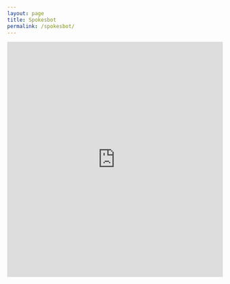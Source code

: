 ```yaml
---
layout: page
title: Spokesbot
permalink: /spokesbot/
---
```

<iframe id="spokesbot" style="border:none;" height="550" width="100%" src="https://console.dialogflow.com/api-client/demo/embedded/512e4ac5-9a44-45da-8877-02e1954a9154"></iframe>
